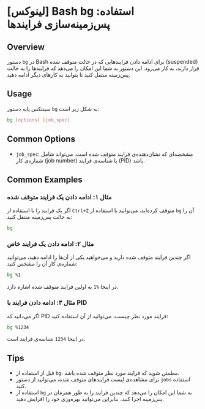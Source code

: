 # [لینوکس] Bash bg استفاده: پس‌زمینه‌سازی فرایندها

## Overview
دستور `bg` در Bash برای ادامه دادن فرایندهایی که در حالت متوقف شده (suspended) قرار دارند، به کار می‌رود. این دستور به شما این امکان را می‌دهد که فرایندها را به حالت پس‌زمینه منتقل کنید تا بتوانید به کارهای دیگر ادامه دهید.

## Usage
سینتکس پایه دستور `bg` به شکل زیر است:
```bash
bg [options] [job_spec]
```

## Common Options
- `job_spec`: مشخصه‌ای که نشان‌دهنده‌ی فرایند متوقف شده است. می‌تواند شامل شماره‌ی کار (job number) یا شناسه‌ی فرایند (PID) باشد.

## Common Examples
### مثال ۱: ادامه دادن یک فرایند متوقف شده
اگر یک فرایند را با استفاده از `Ctrl+Z` متوقف کرده‌اید، می‌توانید با استفاده از `bg` آن را به حالت پس‌زمینه منتقل کنید:
```bash
bg
```

### مثال ۲: ادامه دادن یک فرایند خاص
اگر چندین فرایند متوقف شده دارید و می‌خواهید یکی از آن‌ها را ادامه دهید، می‌توانید شماره‌ی کار آن را مشخص کنید:
```bash
bg %1
```
در اینجا `%1` به اولین فرایند متوقف شده اشاره دارد.

### مثال ۳: ادامه دادن فرایند با PID
اگر می‌دانید که PID فرایند مورد نظر چیست، می‌توانید از آن استفاده کنید:
```bash
bg %1234
```
در اینجا `1234` شناسه‌ی فرایند است.

## Tips
- قبل از استفاده از `bg`، مطمئن شوید که فرایند مورد نظر متوقف شده باشد.
- برای مشاهده‌ی لیست فرایندهای متوقف شده، می‌توانید از دستور `jobs` استفاده کنید.
- استفاده از `bg` به شما این امکان را می‌دهد که چندین فرایند را به طور همزمان در پس‌زمینه اجرا کنید، بنابراین می‌توانید بهره‌وری خود را افزایش دهید.